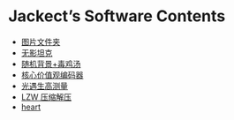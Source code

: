 <script>
var _hmt = _hmt || [];
(function() {
  var hm = document.createElement("script");
  hm.src = "https://hm.baidu.com/hm.js?fd409b8ac95d555e1d012c5f8b90469b";
  var s = document.getElementsByTagName("script")[0]; 
  s.parentNode.insertBefore(hm, s);
})();
</script>

# Jackect’s Software Contents
- [图片文件夹](tpwjj.html)
- [无影坦克](wytk.html)
- [随机背景+毒鸡汤](djt.html)
- [核心价值观编码器](core-values-encoder)
- [光遇生高测量](sky-height.html)
- [LZW 压缩解压](lzw.html)
- [heart](heart)
